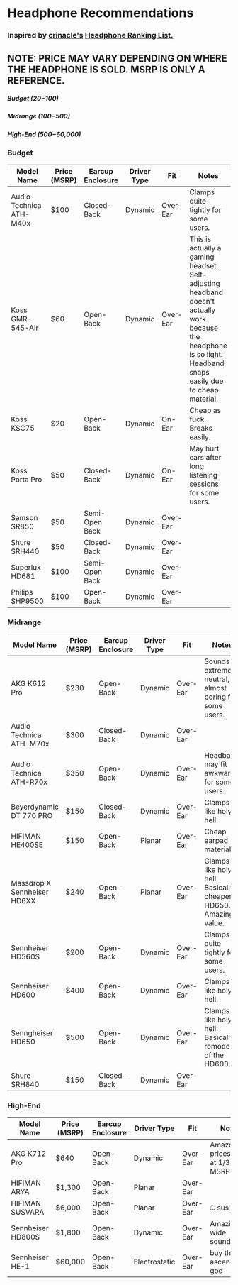 # Headphone Recommendations

### Inspired by [crinacle's](https://crinacle.com/) **[Headphone Ranking List.](https://crinacle.com/rankings/headphones/)**

## NOTE: PRICE **MAY VARY** DEPENDING ON WHERE THE HEADPHONE IS SOLD. MSRP IS **ONLY A REFERENCE.**

##### Budget ($20-$100)
##### Midrange ($100-$500) 
##### High-End ($500-$60,000)

### Budget

| Model Name               | Price (MSRP)  | Earcup Enclosure | Driver Type | Fit      | Notes
| ------------------------ | ------------- | ---------------- | ------------| -------- | ----------------
| Audio Technica ATH-M40x  | $100          | Closed-Back      | Dynamic     | Over-Ear | Clamps quite tightly for some users.
| Koss GMR-545-Air         | $60           | Open-Back        | Dynamic     | Over-Ear | This is actually a gaming headset. Self-adjusting headband doesn't actually work because the headphone is so light. Headband snaps easily due to cheap material.
| Koss KSC75               | $20           | Open-Back        | Dynamic     | On-Ear   | Cheap as fuck. Breaks easily.
| Koss Porta Pro           | $50           | Closed-Back      | Dynamic     | On-Ear   | May hurt ears after long listening sessions for some users.
| Samson SR850             | $50           | Semi-Open Back   | Dynamic     | Over-Ear |
| Shure SRH440             | $50           | Closed-Back      | Dynamic     | Over-Ear |
| Superlux HD681           | $100          | Semi-Open Back   | Dynamic     | Over-Ear |
| Philips SHP9500          | $100          | Open-Back        | Dynamic     | Over-Ear |

### Midrange

| Model Name                  | Price (MSRP) | Earcup Enclosure | Driver Type | Fit       | Notes
| --------------------------- | ------------ | ---------------- | ------------| --------- | ---------------------------------------------------------------- |
| AKG K612 Pro                | $230         | Open-Back        | Dynamic     | Over-Ear  | Sounds extremely neutral, almost boring for some users.          |
| Audio Technica ATH-M70x     | $300         | Closed-Back      | Dynamic     | Over-Ear  |
| Audio Technica ATH-R70x     | $350         | Open-Back        | Dynamic     | Over-Ear  | Headband may fit awkwardly for some users.                       |
| Beyerdynamic DT 770 PRO     | $150         | Closed-Back      | Dynamic     | Over-Ear  | Clamps like holy hell.                                           |
| HIFIMAN HE400SE             | $150         | Open-Back        | Planar      | Over-Ear  | Cheap earpad material.                                           |
| Massdrop X Sennheiser HD6XX | $240         | Open-Back        | Planar      | Over-Ear  | Clamps like holy hell. Basically a cheaper HD650. Amazing value. |
| Sennheiser HD560S           | $200         | Open-Back        | Dynamic     | Over-Ear  | Clamps quite tightly for some users.                             |
| Sennheiser HD600            | $400         | Open-Back        | Dynamic     | Over-Ear  | Clamps like holy hell.                                           |
| Senngheiser HD650           | $500         | Open-Back        | Dynamic     | Over-Ear  | Clamps like holy hell. Basically a remodel of the HD600.         |
| Shure SRH840                | $150         | Closed-Back      | Dynamic     | Over-Ear  |

### High-End

| Model Name               | Price (MSRP)  | Earcup Enclosure | Driver Type   | Fit       | Notes                               |
| ------------------------ | ------------- | ---------------- | ------------- | --------- | ----------------------------------- |
| AKG K712 Pro             | $640          | Open-Back        | Dynamic       | Over-Ear  | Amazon prices this at 1/3 its MSRP. |
| HIFIMAN ARYA             | $1,300        | Open-Back        | Planar        | Over-Ear  |
| HIFIMAN SUSVARA          | $6,000        | Open-Back        | Planar        | Over-Ear  | ඞ sus                              |
| Sennheiser HD800S        | $1,800        | Open-Back        | Dynamic       | Over-Ear  | Amazingly wide soundstage.          |
| Sennheiser HE-1          | $60,000       | Open-Back        | Electrostatic | Over-Ear  | buy this to ascend to god           |








